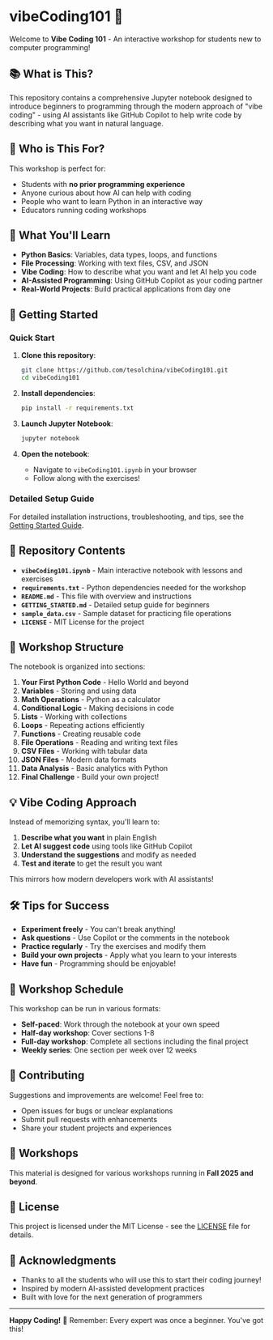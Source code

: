 # vibeCoding101 🚀

Welcome to **Vibe Coding 101** - An interactive workshop for students new to computer programming!

## 📚 What is This?

This repository contains a comprehensive Jupyter notebook designed to introduce beginners to programming through the modern approach of "vibe coding" - using AI assistants like GitHub Copilot to help write code by describing what you want in natural language.

## 🎯 Who is This For?

This workshop is perfect for:
- Students with **no prior programming experience**
- Anyone curious about how AI can help with coding
- People who want to learn Python in an interactive way
- Educators running coding workshops

## 🌟 What You'll Learn

- **Python Basics**: Variables, data types, loops, and functions
- **File Processing**: Working with text files, CSV, and JSON
- **Vibe Coding**: How to describe what you want and let AI help you code
- **AI-Assisted Programming**: Using GitHub Copilot as your coding partner
- **Real-World Projects**: Build practical applications from day one

## 🚀 Getting Started

### Quick Start

1. **Clone this repository**:
   ```bash
   git clone https://github.com/tesolchina/vibeCoding101.git
   cd vibeCoding101
   ```

2. **Install dependencies**:
   ```bash
   pip install -r requirements.txt
   ```

3. **Launch Jupyter Notebook**:
   ```bash
   jupyter notebook
   ```

4. **Open the notebook**:
   - Navigate to `vibeCoding101.ipynb` in your browser
   - Follow along with the exercises!

### Detailed Setup Guide

For detailed installation instructions, troubleshooting, and tips, see the [Getting Started Guide](GETTING_STARTED.md).

## 📂 Repository Contents

- **`vibeCoding101.ipynb`** - Main interactive notebook with lessons and exercises
- **`requirements.txt`** - Python dependencies needed for the workshop
- **`README.md`** - This file with overview and instructions
- **`GETTING_STARTED.md`** - Detailed setup guide for beginners
- **`sample_data.csv`** - Sample dataset for practicing file operations
- **`LICENSE`** - MIT License for the project

## 📖 Workshop Structure

The notebook is organized into sections:

1. **Your First Python Code** - Hello World and beyond
2. **Variables** - Storing and using data
3. **Math Operations** - Python as a calculator
4. **Conditional Logic** - Making decisions in code
5. **Lists** - Working with collections
6. **Loops** - Repeating actions efficiently
7. **Functions** - Creating reusable code
8. **File Operations** - Reading and writing text files
9. **CSV Files** - Working with tabular data
10. **JSON Files** - Modern data formats
11. **Data Analysis** - Basic analytics with Python
12. **Final Challenge** - Build your own project!

## 💡 Vibe Coding Approach

Instead of memorizing syntax, you'll learn to:

1. **Describe what you want** in plain English
2. **Let AI suggest code** using tools like GitHub Copilot
3. **Understand the suggestions** and modify as needed
4. **Test and iterate** to get the result you want

This mirrors how modern developers work with AI assistants!

## 🛠️ Tips for Success

- **Experiment freely** - You can't break anything!
- **Ask questions** - Use Copilot or the comments in the notebook
- **Practice regularly** - Try the exercises and modify them
- **Build your own projects** - Apply what you learn to your interests
- **Have fun** - Programming should be enjoyable!

## 📝 Workshop Schedule

This workshop can be run in various formats:

- **Self-paced**: Work through the notebook at your own speed
- **Half-day workshop**: Cover sections 1-8
- **Full-day workshop**: Complete all sections including the final project
- **Weekly series**: One section per week over 12 weeks

## 🤝 Contributing

Suggestions and improvements are welcome! Feel free to:
- Open issues for bugs or unclear explanations
- Submit pull requests with enhancements
- Share your student projects and experiences

## 📅 Workshops

This material is designed for various workshops running in **Fall 2025 and beyond**.

## 📄 License

This project is licensed under the MIT License - see the [LICENSE](LICENSE) file for details.

## 🙏 Acknowledgments

- Thanks to all the students who will use this to start their coding journey!
- Inspired by modern AI-assisted development practices
- Built with love for the next generation of programmers

---

**Happy Coding!** 🎉 Remember: Every expert was once a beginner. You've got this!
